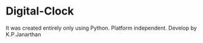# Digital-Clock
It was created entirely only using Python.
Platform independent.
Develop by K.P.Janarthan
